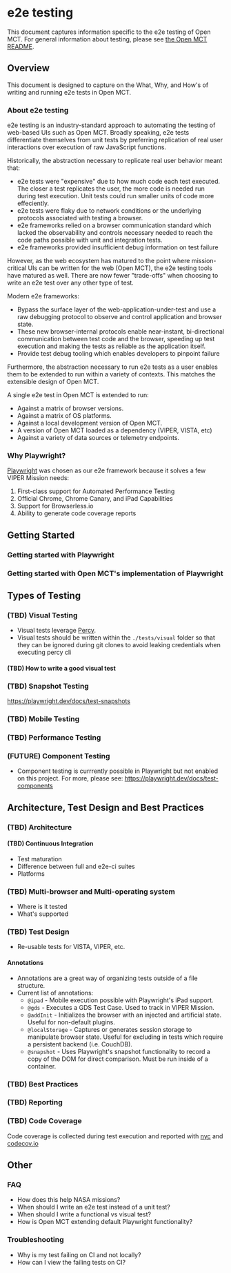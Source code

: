 # e2e testing

This document captures information specific to the e2e testing of Open MCT. For general information about testing, please see [the Open MCT README](https://github.com/nasa/openmct/blob/master/README.md#tests).

## Overview

This document is designed to capture on the What, Why, and How's of writing and running e2e tests in Open MCT.

### About e2e testing

e2e testing is an industry-standard approach to automating the testing of web-based UIs such as Open MCT. Broadly speaking, e2e tests differentiate themselves from unit tests by preferring replication of real user interactions over execution of raw JavaScript functions.

Historically, the abstraction necessary to replicate real user behavior meant that:

- e2e tests were "expensive" due to how much code each test executed. The closer a test replicates the user, the more code is needed run during test execution. Unit tests could run smaller units of code more effeciently.
- e2e tests were flaky due to network conditions or the underlying protocols associated with testing a browser.
- e2e frameworks relied on a browser communication standard which lacked the observability and controls necessary needed to reach the code paths possible with unit and integration tests.
- e2e frameworks provided insufficient debug information on test failure

However, as the web ecosystem has matured to the point where mission-critical UIs can be written for the web (Open MCT), the e2e testing tools have matured as well. There are now fewer "trade-offs" when choosing to write an e2e test over any other type of test.

Modern e2e frameworks:

- Bypass the surface layer of the web-application-under-test and use a raw debugging protocol to observe and control application and browser state.
- These new browser-internal protocols enable near-instant, bi-directional communication between test code and the browser, speeding up test execution and making the tests as reliable as the application itself.
- Provide test debug tooling which enables developers to pinpoint failure

Furthermore, the abstraction necessary to run e2e tests as a user enables them to be extended to run within a variety of contexts. This matches the extensible design of Open MCT. 

A single e2e test in Open MCT is extended to run:

- Against a matrix of browser versions.
- Against a matrix of OS platforms.
- Against a local development version of Open MCT.
- A version of Open MCT loaded as a dependency (VIPER, VISTA, etc)
- Against a variety of data sources or telemetry endpoints.

### Why Playwright?

[Playwright](https://playwright.dev/) was chosen as our e2e framework because it solves a few VIPER Mission needs:
1. First-class support for Automated Performance Testing
2. Official Chrome, Chrome Canary, and iPad Capabilities
3. Support for Browserless.io
4. Ability to generate code coverage reports

## Getting Started

### Getting started with Playwright

### Getting started with Open MCT's implementation of Playwright

## Types of Testing

### (TBD) Visual Testing

- Visual tests leverage [Percy](https://percy.io/).
- Visual tests should be written within the `./tests/visual` folder so that they can be ignored during git clones to avoid leaking credentials when executing percy cli

#### (TBD) How to write a good visual test

### (TBD) Snapshot Testing

<https://playwright.dev/docs/test-snapshots>

### (TBD) Mobile Testing

### (TBD) Performance Testing

### (FUTURE) Component Testing

- Component testing is currrently possible in Playwright but not enabled on this project. For more, please see: <https://playwright.dev/docs/test-components>

## Architecture, Test Design and Best Practices

### (TBD) Architecture

#### (TBD)  Continuous Integration

- Test maturation
- Difference between full and e2e-ci suites
- Platforms

### (TBD) Multi-browser and Multi-operating system

- Where is it tested
- What's supported

### (TBD) Test Design

- Re-usable tests for VISTA, VIPER, etc.

#### Annotations

- Annotations are a great way of organizing tests outside of a file structure.
- Current list of annotations:
  - `@ipad` - Mobile execution possible with Playwright's iPad support.
  - `@gds` - Executes a GDS Test Case. Used to track in VIPER Mission.
  - `@addInit` - Initializes the browser with an injected and artificial state. Useful for non-default plugins.
  - `@localStorage` - Captures or generates session storage to manipulate browser state. Useful for excluding in tests which require a persistent backend (i.e. CouchDB).
  - `@snapshot` - Uses Playwright's snapshot functionality to record a copy of the DOM for direct comparison. Must be run inside of a container.

### (TBD) Best Practices

### (TBD) Reporting

### (TBD) Code Coverage

Code coverage is collected during test execution and reported with [nyc](https://github.com/istanbuljs/nyc) and [codecov.io](https://about.codecov.io/)

## Other

### FAQ

- How does this help NASA missions?
- When should I write an e2e test instead of a unit test?
- When should I write a functional vs visual test?
- How is Open MCT extending default Playwright functionality?

### Troubleshooting

- Why is my test failing on CI and not locally?
- How can I view the failing tests on CI?
